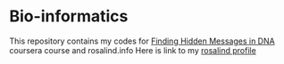 # Bio-informatics
This repository contains my codes for [Finding Hidden Messages in DNA](https://class.coursera.org/hiddenmessages-006)  coursera course and rosalind.info
Here is link to my [rosalind profile](http://rosalind.info/users/utgup/)
